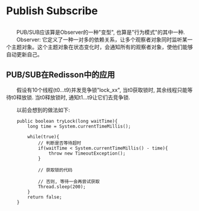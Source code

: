 # Publish Subscribe

##
　　PUB/SUB应该算是Observer的一种"变型", 也算是"行为模式"的其中一种.  
　　Observer: 它定义了一种一对多的依赖关系，让多个观察者对象同时监听某一个主题对象。这个主题对象在状态变化时，会通知所有的观察者对象，使他们能够自动更新自己。  

## PUB/SUB在Redisson中的应用
　　假设有10个线程(t0...t9)并发竞争锁"lock_xx", 当t0获取锁时, 其余线程只能等待t0释放锁. 当t0释放锁时, 通知t1...t9让它们去竞争锁.

　　以前会想到的做法如下:  
```
    public boolean tryLock(long waitTime){
        long time = System.currentTimeMillis();
        
        while(true){
            // 判断是否等待超时
            if(waitTime < System.currentTimeMillis() - time){
                throw new TimeoutException();
            }
            
            // 获取锁的代码
            
            // 否则, 等待一会再尝试获取
            Thread.sleep(200);
        }
        return false;
    }
``` 
　　